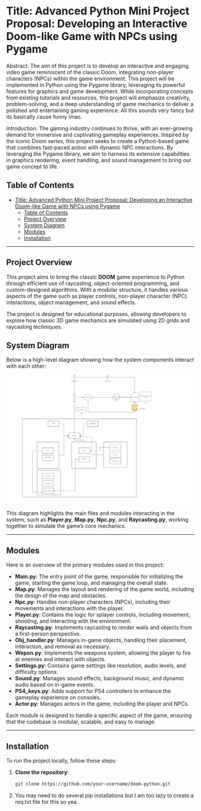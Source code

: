 # Title: Advanced Python Mini Project Proposal: Developing an Interactive Doom-like Game with NPCs using Pygame

Abstract:
The aim of this project is to develop an interactive and engaging video game reminiscent of the classic Doom, integrating non-player characters (NPCs) within the game environment. This project will be implemented in Python using the Pygame library, leveraging its powerful features for graphics and game development. While incorporating concepts from existing tutorials and resources, this project will emphasize creativity, problem-solving, and a deep understanding of game mechanics to deliver a polished and entertaining gaming experience. All this sounds very fancy but its basically cause funny lmao.

Introduction:
The gaming industry continues to thrive, with an ever-growing demand for immersive and captivating gameplay experiences. Inspired by the iconic Doom series, this project seeks to create a Python-based game that combines fast-paced action with dynamic NPC interactions. By leveraging the Pygame library, we aim to harness its extensive capabilities in graphics rendering, event handling, and sound management to bring our game concept to life.

## Table of Contents
- [Title: Advanced Python Mini Project Proposal: Developing an Interactive Doom-like Game with NPCs using Pygame](#title-advanced-python-mini-project-proposal-developing-an-interactive-doom-like-game-with-npcs-using-pygame)
  - [Table of Contents](#table-of-contents)
  - [Project Overview](#project-overview)
  - [System Diagram](#system-diagram)
  - [Modules](#modules)
  - [Installation](#installation)

---

## Project Overview

This project aims to bring the classic **DOOM** game experience to Python through efficient use of raycasting, object-oriented programming, and custom-designed algorithms. With a modular structure, it handles various aspects of the game such as player controls, non-player character (NPC) interactions, object management, and sound effects. 

The project is designed for educational purposes, allowing developers to explore how classic 3D game mechanics are simulated using 2D grids and raycasting techniques.

## System Diagram

Below is a high-level diagram showing how the system components interact with each other:

![System Diagram](./images/Doom_system_diagram.png)

This diagram highlights the main files and modules interacting in the system, such as **Player.py**, **Map.py**, **Npc.py**, and **Raycasting.py**, working together to simulate the game’s core mechanics.

---

## Modules

Here is an overview of the primary modules used in this project:

- **Main.py**: The entry point of the game, responsible for initializing the game, starting the game loop, and managing the overall state.
- **Map.py**: Manages the layout and rendering of the game world, including the design of the map and obstacles.
- **Npc.py**: Handles non-player characters (NPCs), including their movements and interactions with the player.
- **Player.py**: Contains the logic for splayer controls, including movement, shooting, and interacting with the environment.
- **Raycasting.py**: Implements raycasting to render walls and objects from a first-person perspective.
- **Obj_handler.py**: Manages in-game objects, handling their placement, interaction, and removal as necessary.
- **Wepon.py**: Implements the weapons system, allowing the player to fire at enemies and interact with objects.
- **Settings.py**: Contains game settings like resolution, audio levels, and difficulty options.
- **Sound.py**: Manages sound effects, background music, and dynamic audio based on in-game events.
- **PS4_keys.py**: Adds support for PS4 controllers to enhance the gameplay experience on consoles.
- **Actor.py**: Manages actors in the game, including the player and NPCs.
  
Each module is designed to handle a specific aspect of the game, ensuring that the codebase is modular, scalable, and easy to manage.

---

## Installation

To run the project locally, follow these steps:

1. **Clone the repository**:

   ```bash
   git clone https://github.com/your-username/doom-python.git

2. You may need to do several pip installations but I am too lazy to create a req.txt file for this so yea .

